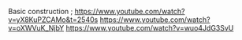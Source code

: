Basic construction ; https://www.youtube.com/watch?v=yX8KuPZCAMo&t=2540s
					https://www.youtube.com/watch?v=oXWVuK_NjbY
					https://www.youtube.com/watch?v=wuo4JdG3SvU